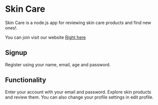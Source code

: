 # Skin Care
Skin Care is a node.js app for reviewing skin care products and find new ones!.

You can join visit our website [Right here](https://josecruz9807.github.io/skinCare/)

## Signup
Register using your name, email, age and password.

## Functionality
Enter your account with your email and password. Explore skin products and review them. You can also change your profile settings in edit profile.
